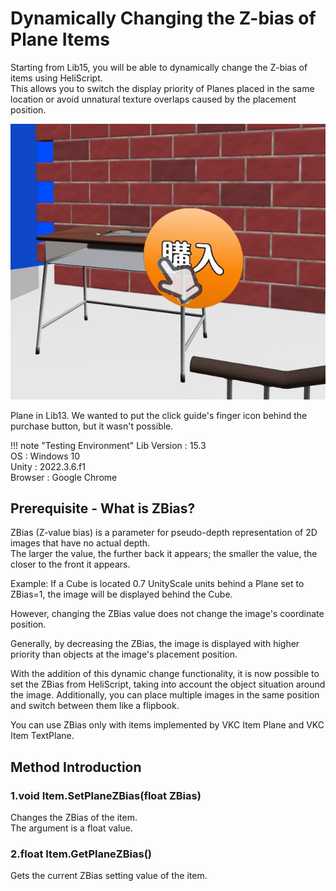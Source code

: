 # Dynamically Changing the Z-bias of Plane Items

Starting from Lib15, you will be able to dynamically change the Z-bias of items using HeliScript.  
This allows you to switch the display priority of Planes placed in the same location or avoid unnatural texture overlaps caused by the placement position.

![Zbias](img/Zbias.jpg)

Plane in Lib13.
We wanted to put the click guide's finger icon behind the purchase button, but it wasn't possible.

!!! note "Testing Environment"
    Lib Version : 15.3  
    OS : Windows 10  
    Unity : 2022.3.6.f1  
    Browser : Google Chrome

## Prerequisite - What is ZBias?

ZBias (Z-value bias) is a parameter for pseudo-depth representation of 2D images that have no actual depth.  
The larger the value, the further back it appears; the smaller the value, the closer to the front it appears.

Example: If a Cube is located 0.7 UnityScale units behind a Plane set to ZBias=1, the image will be displayed behind the Cube.  

However, changing the ZBias value does not change the image's coordinate position.  

Generally, by decreasing the ZBias, the image is displayed with higher priority than objects at the image's placement position.  

With the addition of this dynamic change functionality, it is now possible to set the ZBias from HeliScript, taking into account the object situation around the image. Additionally, you can place multiple images in the same position and switch between them like a flipbook.

You can use ZBias only with items implemented by VKC Item Plane and VKC Item TextPlane.

## Method Introduction

### 1.void Item.SetPlaneZBias(float ZBias)

Changes the ZBias of the item.  
The argument is a float value.

### 2.float Item.GetPlaneZBias()

Gets the current ZBias setting value of the item.